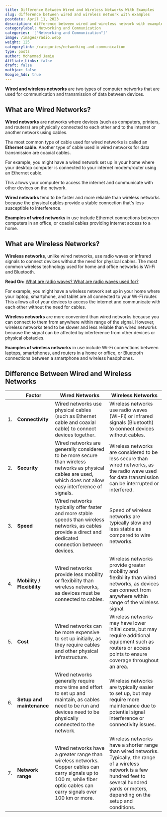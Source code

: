 ```yaml
---
title: Difference Between Wired and Wireless Networks With Examples
slug: difference between wired and wireless network with examples
postdate: April 11, 2023
description: difference between wired and wireless network with examples
categorylabel: Networking and Communication
categories: '["Networking and Communication"]'
image: /images/radio.webp
weight: 125
categorylink: /categories/networking-and-communication
type: posts
author: Mohammad Jamiu
Affliate_Links: false
draft: false
mathjax: false
Google_Ads: true
---
```


**Wired and wireless networks** are two types of computer networks that are used for communication and transmission of data between devices.

## What are Wired Networks?

**Wired networks** are networks where devices (such as computers, printers, and routers) are physically connected to each other and to the internet or another network using cables.

The most common type of cable used for wired networks is called an **Ethernet cable**. Another type of cable used in wired networks for data transmission are coaxial cables.

For example, you might have a wired network set up in your home where your desktop computer is connected to your internet modem/router using an Ethernet cable.

This allows your computer to access the internet and communicate with other devices on the network.

**Wired networks** tend to be faster and more reliable than wireless networks because the physical cables provide a stable connection that's less susceptible to interference.

**Examples of wired networks** in use include Ethernet connections between computers in an office, or coaxial cables providing internet access to a home.

## What are Wireless Networks?

**Wireless networks**, unlike wired networks, use radio waves or infrared signals to connect devices without the need for physical cables. The most common wireless technology used for home and office networks is Wi-Fi and Bluetooth.

**Read On:** [What are radio waves? What are radio waves used for?](/electronics/what-are-radio-waves-and-what-are-they-used-for/)

For example, you might have a wireless network set up in your home where your laptop, smartphone, and tablet are all connected to your Wi-Fi router. This allows all of your devices to access the internet and communicate with each other without the need for cables.

**Wireless networks** are more convenient than wired networks because you can connect to them from anywhere within range of the signal. However, wireless networks tend to be slower and less reliable than wired networks because the signal can be affected by interference from other devices or physical obstacles.

**Examples of wireless networks** in use include Wi-Fi connections between laptops, smartphones, and routers in a home or office, or Bluetooth connections between a smartphone and wireless headphones.

## Difference Between Wired and Wireless Networks

|     | Factor                     | Wired Networks                                                                                                                                                           | Wireless Networks                                                                                                                                                                                       |
| --- | -------------------------- | ------------------------------------------------------------------------------------------------------------------------------------------------------------------------ | ------------------------------------------------------------------------------------------------------------------------------------------------------------------------------------------------------- |
| 1.  | **Connectivity**           | Wired networks use physical cables (such as Ethernet cable and coaxial cable) to connect devices together.                                                               | Wireless networks use radio waves (Wi-Fi) or infrared signals (Bluetooth) to connect devices without cables.                                                                                            |
| 2.  | **Security**               | Wired networks are generally considered to be more secure than wireless networks as physical cables are used, which does not allow easy interference of signals.         | Wireless networks are considered to be less secure than wired networks, as the radio wave used for data transmission can be interrupted or interfered.                                                  |
| 3.  | **Speed**                  | Wired networks typically offer faster and more stable speeds than wireless networks, as cables provide a direct and dedicated connection between devices.                | Speed of wireless networks are typically slow and less stable as compared to wire networks.                                                                                                             |
| 4.  | **Mobility / Flexibility** | Wired networks provide less mobility or flexibility than wireless networks, as devices must be connected to cables.                                                      | Wireless networks provide greater mobility and flexibility than wired networks, as devices can connect from anywhere within range of the wireless signal.                                               |
| 5.  | **Cost**                   | Wired networks can be more expensive to set up initially, as they require cables and other physical infrastructure.                                                      | Wireless networks may have lower initial costs, but may require additional equipment such as routers or access points to ensure coverage throughout an area.                                            |
| 6.  | **Setup and maintenance**  | Wired networks generally require more time and effort to set up and maintain, as cables need to be run and devices need to be physically connected to the network.       | Wireless networks are typically easier to set up, but may require more maintenance due to potential signal interference or connectivity issues.                                                         |
| 7.  | **Network range**          | Wired networks have a greater range than wireless networks. Copper cables can carry signals up to 100 m, while fiber optic cables can carry signals over 100 km or more. | Wireless networks have a shorter range than wired networks. Typically, the range of a wireless network is a few hundred feet to several hundred yards or meters, depending on the setup and conditions. |
